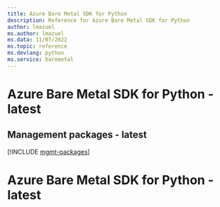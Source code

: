 ```yaml
---
title: Azure Bare Metal SDK for Python
description: Reference for Azure Bare Metal SDK for Python
author: lmazuel
ms.author: lmazuel
ms.data: 11/07/2022
ms.topic: reference
ms.devlang: python
ms.service: baremetal
---
```

# Azure Bare Metal SDK for Python - latest

## Management packages - latest
[!INCLUDE [mgmt-packages](bare-metal-mgmt-index.md)]
# Azure Bare Metal SDK for Python - latest